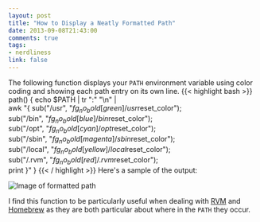 ```yaml
---
layout: post
title: "How to Display a Neatly Formatted Path"
date: 2013-09-08T21:43:00
comments: true
tags:
- nerdliness
link: false
---
```

The following function displays your `PATH` environment variable using color
coding and showing each path entry on its own line.
{{< highlight bash >}}
    path() {
      echo $PATH | tr ":" "\n" | \
        awk "{ sub(\"/usr\",   \"$fg_no_bold[green]/usr$reset_color\"); \
               sub(\"/bin\",   \"$fg_no_bold[blue]/bin$reset_color\"); \
               sub(\"/opt\",   \"$fg_no_bold[cyan]/opt$reset_color\"); \
               sub(\"/sbin\",  \"$fg_no_bold[magenta]/sbin$reset_color\"); \
               sub(\"/local\", \"$fg_no_bold[yellow]/local$reset_color\"); \
               sub(\"/.rvm\",  \"$fg_no_bold[red]/.rvm$reset_color\"); \
               print }"
    }
{{< / highlight >}}
Here's a sample of the output:

![Image of formatted path](https://zanshin.net/images/path.png)

I find this function to be particularly useful when dealing with
[RVM](https://rvm.io "RVM") and [Homebrew](http://brew.sh "Homebrew") as they
are both particular about where in the `PATH` they occur.
